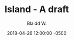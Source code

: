 ---
layout: none
date:   2018-04-26 12:00:00 -0500
categories: student-project
title:  "Island - A draft"
author: "Blaidd W."
description:

author-url: "https://scratch.mit.edu/users/wrb04/"
project-id: "216348856"
---